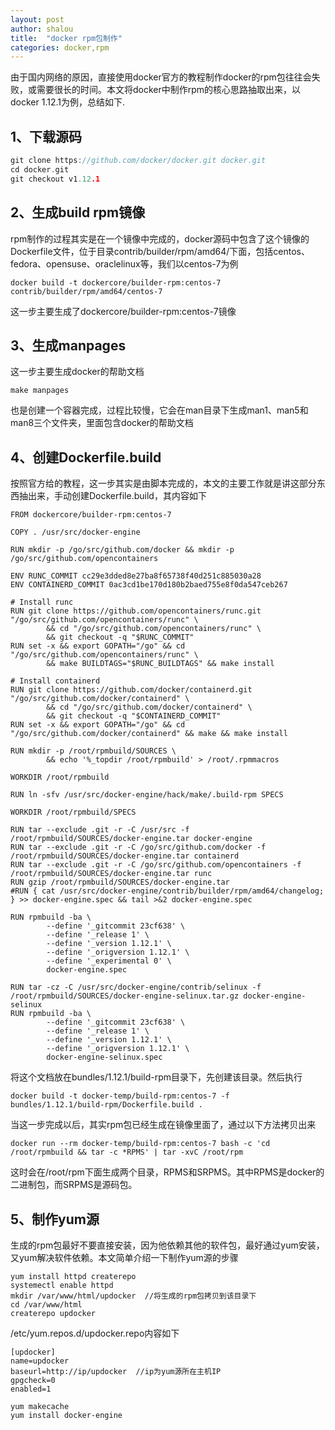 ```yaml
---
layout: post
author: shalou
title:  "docker rpm包制作"
categories: docker,rpm
---
```


由于国内网络的原因，直接使用docker官方的教程制作docker的rpm包往往会失败，或需要很长的时间。本文将docker中制作rpm的核心思路抽取出来，以docker 1.12.1为例，总结如下.

## 1、下载源码
```go
git clone https://github.com/docker/docker.git docker.git
cd docker.git
git checkout v1.12.1
```

## 2、生成build rpm镜像

rpm制作的过程其实是在一个镜像中完成的，docker源码中包含了这个镜像的Dockerfile文件，位于目录contrib/builder/rpm/amd64/下面，包括centos、fedora、opensuse、oraclelinux等，我们以centos-7为例

```
docker build -t dockercore/builder-rpm:centos-7 contrib/builder/rpm/amd64/centos-7
```

这一步主要生成了dockercore/builder-rpm:centos-7镜像

## 3、生成manpages
这一步主要生成docker的帮助文档

```
make manpages
```

也是创建一个容器完成，过程比较慢，它会在man目录下生成man1、man5和man8三个文件夹，里面包含docker的帮助文档

## 4、创建Dockerfile.build

按照官方给的教程，这一步其实是由脚本完成的，本文的主要工作就是讲这部分东西抽出来，手动创建Dockerfile.build，其内容如下

```
FROM dockercore/builder-rpm:centos-7

COPY . /usr/src/docker-engine

RUN mkdir -p /go/src/github.com/docker && mkdir -p /go/src/github.com/opencontainers

ENV RUNC_COMMIT cc29e3dded8e27ba8f65738f40d251c885030a28
ENV CONTAINERD_COMMIT 0ac3cd1be170d180b2baed755e8f0da547ceb267

# Install runc
RUN git clone https://github.com/opencontainers/runc.git "/go/src/github.com/opencontainers/runc" \
        && cd "/go/src/github.com/opencontainers/runc" \
        && git checkout -q "$RUNC_COMMIT"
RUN set -x && export GOPATH="/go" && cd "/go/src/github.com/opencontainers/runc" \
        && make BUILDTAGS="$RUNC_BUILDTAGS" && make install

# Install containerd
RUN git clone https://github.com/docker/containerd.git "/go/src/github.com/docker/containerd" \
        && cd "/go/src/github.com/docker/containerd" \
        && git checkout -q "$CONTAINERD_COMMIT"
RUN set -x && export GOPATH="/go" && cd "/go/src/github.com/docker/containerd" && make && make install

RUN mkdir -p /root/rpmbuild/SOURCES \
        && echo '%_topdir /root/rpmbuild' > /root/.rpmmacros

WORKDIR /root/rpmbuild

RUN ln -sfv /usr/src/docker-engine/hack/make/.build-rpm SPECS

WORKDIR /root/rpmbuild/SPECS

RUN tar --exclude .git -r -C /usr/src -f /root/rpmbuild/SOURCES/docker-engine.tar docker-engine
RUN tar --exclude .git -r -C /go/src/github.com/docker -f /root/rpmbuild/SOURCES/docker-engine.tar containerd
RUN tar --exclude .git -r -C /go/src/github.com/opencontainers -f /root/rpmbuild/SOURCES/docker-engine.tar runc
RUN gzip /root/rpmbuild/SOURCES/docker-engine.tar
#RUN { cat /usr/src/docker-engine/contrib/builder/rpm/amd64/changelog; } >> docker-engine.spec && tail >&2 docker-engine.spec

RUN rpmbuild -ba \
        --define '_gitcommit 23cf638' \
        --define '_release 1' \
        --define '_version 1.12.1' \
        --define '_origversion 1.12.1' \
        --define '_experimental 0' \
        docker-engine.spec

RUN tar -cz -C /usr/src/docker-engine/contrib/selinux -f /root/rpmbuild/SOURCES/docker-engine-selinux.tar.gz docker-engine-selinux
RUN rpmbuild -ba \
        --define '_gitcommit 23cf638' \
        --define '_release 1' \
        --define '_version 1.12.1' \
        --define '_origversion 1.12.1' \
        docker-engine-selinux.spec
```

将这个文档放在bundles/1.12.1/build-rpm目录下，先创建该目录。然后执行


```
docker build -t docker-temp/build-rpm:centos-7 -f bundles/1.12.1/build-rpm/Dockerfile.build .
```

当这一步完成以后，其实rpm包已经生成在镜像里面了，通过以下方法拷贝出来


```
docker run --rm docker-temp/build-rpm:centos-7 bash -c 'cd /root/rpmbuild && tar -c *RPMS' | tar -xvC /root/rpm
```

这时会在/root/rpm下面生成两个目录，RPMS和SRPMS。其中RPMS是docker的二进制包，而SRPMS是源码包。

## 5、制作yum源
生成的rpm包最好不要直接安装，因为他依赖其他的软件包，最好通过yum安装，又yum解决软件依赖。本文简单介绍一下制作yum源的步骤

```
yum install httpd createrepo
systemectl enable httpd
mkdir /var/www/html/updocker  //将生成的rpm包拷贝到该目录下
cd /var/www/html
createrepo updocker
```


/etc/yum.repos.d/updocker.repo内容如下

```
[updocker]
name=updocker
baseurl=http://ip/updocker  //ip为yum源所在主机IP
gpgcheck=0
enabled=1
```

```
yum makecache
yum install docker-engine
```

